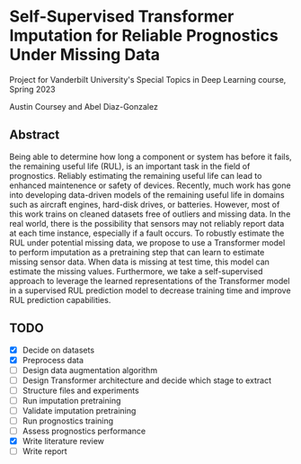 # Self-Supervised Transformer Imputation for Reliable Prognostics Under Missing Data
Project for Vanderbilt University's Special Topics in Deep Learning course, Spring 2023

Austin Coursey and Abel Diaz-Gonzalez

## Abstract

Being able to determine how long a component or system has before it fails, the remaining useful life (RUL), is an important task in the field of prognostics. Reliably estimating the remaining useful life can lead to enhanced maintenence or safety of devices. Recently, much work has gone into developing data-driven models of the remaining useful life in domains such as aircraft engines, hard-disk drives, or batteries. However, most of this work trains on cleaned datasets free of outliers and missing data. In the real world, there is the possibility that sensors may not reliably report data at each time instance, especially if a fault occurs. To robustly estimate the RUL under potential missing data, we propose to use a Transformer model to perform imputation as a pretraining step that can learn to estimate missing sensor data. When data is missing at test time, this model can estimate the missing values. Furthermore, we take a self-supervised approach to leverage the learned representations of the Transformer model in a supervised RUL prediction model to decrease training time and improve RUL prediction capabilities.

## TODO

- [x] Decide on datasets
- [x] Preprocess data
- [ ] Design data augmentation algorithm
- [ ] Design Transformer architecture and decide which stage to extract
- [ ] Structure files and experiments
- [ ] Run imputation pretraining
- [ ] Validate imputation pretraining
- [ ] Run prognostics training
- [ ] Assess prognostics performance
- [x] Write literature review
- [ ] Write report
